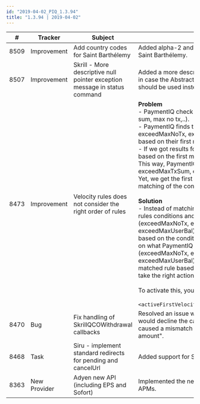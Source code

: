 ```yaml
--- 
id: "2019-04-02_PIQ_1.3.94"
title: "1.3.94 | 2019-04-02"
--- 
```



| #    | Tracker      | Subject                                                                    | Description                                                                                                                                                                                                                                                                                                                                                                                                                                                                                                                                                                                                                                                                                                                                                                                                                                                                                                                                                                                                                                                                                                                                                                                                                                                                                                                                                                                                                                                                                                                                                               |
|------|--------------|----------------------------------------------------------------------------|---------------------------------------------------------------------------------------------------------------------------------------------------------------------------------------------------------------------------------------------------------------------------------------------------------------------------------------------------------------------------------------------------------------------------------------------------------------------------------------------------------------------------------------------------------------------------------------------------------------------------------------------------------------------------------------------------------------------------------------------------------------------------------------------------------------------------------------------------------------------------------------------------------------------------------------------------------------------------------------------------------------------------------------------------------------------------------------------------------------------------------------------------------------------------------------------------------------------------------------------------------------------------------------------------------------------------------------------------------------------------------------------------------------------------------------------------------------------------------------------------------------------------------------------------------------------------|
| 8509 | Improvement  | Add country codes for Saint Barthélemy                                     | Added alpha-2 and -3 codes as well as the numeric three-digit code for Saint Barthélemy.                                                                                                                                                                                                                                                                                                                                                                                                                                                                                                                                                                                                                                                                                                                                                                                                                                                                                                                                                                                                                                                                                                                                                                                                                                                                                                                                                                                                                                                                                  |
| 8507 | Improvement  | Skrill - More descriptive null pointer exception message in status command | Added a more descriptive null pointer exception message in status command in case the AbstractSkrillCallbackInput is null (and the status polling job should be used instead by enabling the "useMQI" tag in SkrillConfig.)                                                                                                                                                                                                                                                                                                                                                                                                                                                                                                                                                                                                                                                                                                                                                                                                                                                                                                                                                                                                                                                                                                                                                                                                                                                                                                                                               |
| 8473 | Improvement  | Velocity rules does not consider the right order of rules                  | **Problem**<br/> - PaymentIQ check all actions for all available rules by considering (max tx sum, max no tx,..). <br/> - PaymentIQ finds the results for these actions (rules)--> calculate exceedMaxNoTx, exceedMaxTxSum, exceedMinTxSum, exceedMaxUserBal based on their first matched rules.<br/> - If we got results for these actions, PaymentIQ do a match for the rules based on the first matched one based on rule conditions.<br/> This way, PaymentIQ might have a couple of actions (exceedMaxNoTx, exceedMaxTxSum, exceedMinTxSum, exceedMaxUserBal) that are matched. Yet, we get the first matched rules action (decline or accept) based on the matching of the conditions.<br/><br/> **Solution**<br/> - Instead of matching the rules based on the first matched one based on rules conditions and take it directly without considering the matched actions (exceedMaxNoTx, exceedMaxTxSum, exceedMinTxSum, exceedMaxUserBal), PaymentIQ should get a matched list of these rules based on the conditions. Then, go in the right order and match them based on what PaymentIQ got from the list of matched rules based on the actions (exceedMaxNoTx, exceedMaxTxSum, exceedMinTxSum, exceedMaxUserBal). Consequently, we will be able to get the right first matched rule based on it's conditions and actions. Hence, PaymentIQ will take the right action (accept or decline)<br/><br/> To activate this, you need to have the following in the MerchantConfig:<br/><br/> `<activeFirstVelocityRuleMatching>true</activeFirstVelocityRuleMatching>` |
| 8470 | Bug          | Fix handling of SkrillQCOWithdrawal callbacks                              | Resolved an issue with `SkrillQCOWithdrawal` callbacks where PaymentIQ would decline the callback due to fraud because of formatting issues. These caused a mismatch and gave error "Callback amount differs from tx amount".                                                                                                                                                                                                                                                                                                                                                                                                                                                                                                                                                                                                                                                                                                                                                                                                                                                                                                                                                                                                                                                                                                                                                                                                                                                                                                                                             |
| 8468 | Task         | Siru - implement standard redirects for pending and cancelUrl              | Added support for Siru to be able to handle pending and cancelUrls.                                                                                                                                                                                                                                                                                                                                                                                                                                                                                                                                                                                                                                                                                                                                                                                                                                                                                                                                                                                                                                                                                                                                                                                                                                                                                                                                                                                                                                                                                                       |
| 8363 | New Provider | Adyen new API (including EPS and Sofort)                                   | Implemented the new Adyen API and added support for Sofort and EPS APMs.                                                                                                                                                                                                                                                                                                                                                                                                                                                                                                                                                                                                                                                                                                                                                                                                                                                                                                                                                                                                                                                                                                                                                                                                                                                                                                                                                                                                                                                                                                  |